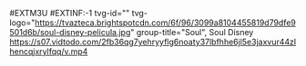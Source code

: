 #EXTM3U
#EXTINF:-1 tvg-id="" tvg-logo="https://tvazteca.brightspotcdn.com/6f/96/3099a8104455819d79dfe9501d6b/soul-disney-pelicula.jpg" group-title="Soul", Soul Disney
https://s07.vidtodo.com/2fb36qg7yehryyflg6noaty37lbfhhe6jl5e3jaxvur44zlhencqjxrylfqq/v.mp4
